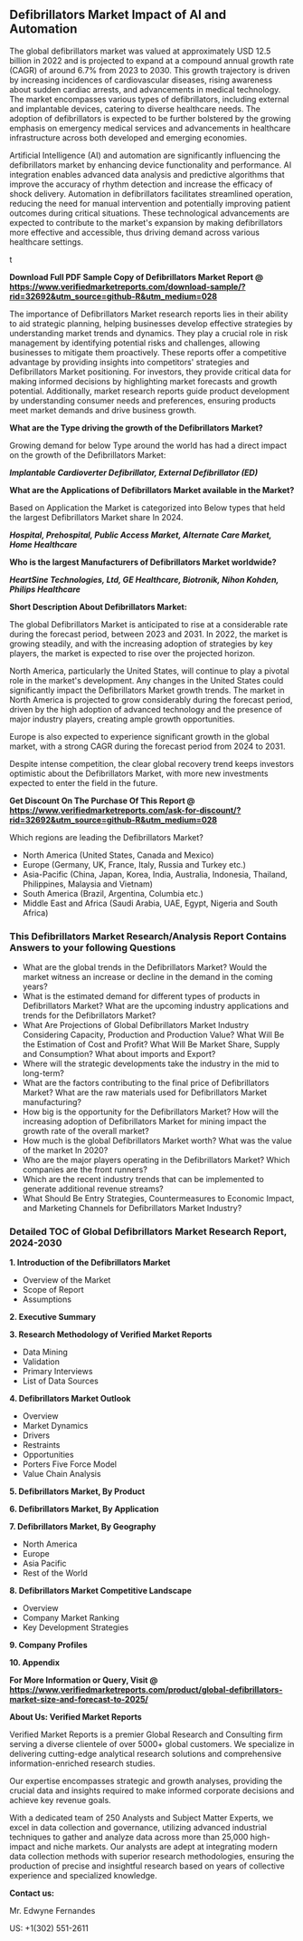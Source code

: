 <h2>Defibrillators Market Impact of AI and Automation</h2><p>The global defibrillators market was valued at approximately USD 12.5 billion in 2022 and is projected to expand at a compound annual growth rate (CAGR) of around 6.7% from 2023 to 2030. This growth trajectory is driven by increasing incidences of cardiovascular diseases, rising awareness about sudden cardiac arrests, and advancements in medical technology. The market encompasses various types of defibrillators, including external and implantable devices, catering to diverse healthcare needs. The adoption of defibrillators is expected to be further bolstered by the growing emphasis on emergency medical services and advancements in healthcare infrastructure across both developed and emerging economies.</p><p>Artificial Intelligence (AI) and automation are significantly influencing the defibrillators market by enhancing device functionality and performance. AI integration enables advanced data analysis and predictive algorithms that improve the accuracy of rhythm detection and increase the efficacy of shock delivery. Automation in defibrillators facilitates streamlined operation, reducing the need for manual intervention and potentially improving patient outcomes during critical situations. These technological advancements are expected to contribute to the market's expansion by making defibrillators more effective and accessible, thus driving demand across various healthcare settings.</p>t</p><p id="" class=""><strong>Download Full PDF Sample Copy of Defibrillators Market Report @ <a href="https://www.verifiedmarketreports.com/download-sample/?rid=32692&utm_source=github-R&utm_medium=028" target="_blank">https://www.verifiedmarketreports.com/download-sample/?rid=32692&utm_source=github-R&utm_medium=028</a></strong></p><p>The importance of&nbsp;Defibrillators Market research reports lies in their ability to aid strategic planning, helping businesses develop effective strategies by understanding market trends and dynamics. They play a crucial role in risk management by identifying potential risks and challenges, allowing businesses to mitigate them proactively. These reports offer a competitive advantage by providing insights into competitors' strategies and Defibrillators Market positioning. For investors, they provide critical data for making informed decisions by highlighting market forecasts and growth potential. Additionally, market research reports guide product development by understanding consumer needs and preferences, ensuring products meet market demands and drive business growth.</p><p><strong>What are the&nbsp;Type driving the growth of the Defibrillators Market?</strong></p><p id="" class="">Growing demand for below Type around the world has had a direct impact on the growth of the Defibrillators Market:</p><em><strong>Implantable Cardioverter Defibrillator, External Defibrillator (ED)</strong></em></p><strong>What are the&nbsp;Applications&nbsp;of Defibrillators Market available in the Market?</strong></p><p id="" class="">Based on Application the Market is categorized into Below types that held the largest Defibrillators Market share In 2024.</p><em><strong>Hospital, Prehospital, Public Access Market, Alternate Care Market, Home Healthcare</strong></em></p><strong>Who is the largest Manufacturers of Defibrillators Market worldwide?</strong></p><p><em><strong>HeartSine Technologies, Ltd, GE Healthcare, Biotronik, Nihon Kohden, Philips Healthcare</strong></em></p><p id="" class=""><strong>Short Description About Defibrillators Market:</strong></p><p>The global Defibrillators Market is anticipated to rise at a considerable rate during the forecast period, between 2023 and 2031. In 2022, the market is growing steadily, and with the increasing adoption of strategies by key players, the market is expected to rise over the projected horizon.</p><p>North America, particularly the United States, will continue to play a pivotal role in the market's development. Any changes in the United States could significantly impact the Defibrillators Market growth trends. The market in North America is projected to grow considerably during the forecast period, driven by the high adoption of advanced technology and the presence of major industry players, creating ample growth opportunities.</p><p>Europe is also expected to experience significant growth in the global market, with a strong CAGR during the forecast period from 2024 to 2031.</p><p>Despite intense competition, the clear global recovery trend keeps investors optimistic about the Defibrillators Market, with more new investments expected to enter the field in the future.</p><p id="" class=""><strong>Get Discount On The Purchase Of This Report @ <a href="https://www.verifiedmarketreports.com/ask-for-discount/?rid=32692&utm_source=github-R&utm_medium=028" target="_blank">https://www.verifiedmarketreports.com/ask-for-discount/?rid=32692&utm_source=github-R&utm_medium=028</a></strong></p>Which regions are leading the Defibrillators Market?</p><ul><li>North America (United States, Canada and Mexico)</li><li>Europe (Germany, UK, France, Italy, Russia and Turkey etc.)</li><li>Asia-Pacific (China, Japan, Korea, India, Australia, Indonesia, Thailand, Philippines, Malaysia and Vietnam)</li><li>South America (Brazil, Argentina, Columbia etc.)</li><li>Middle East and Africa (Saudi Arabia, UAE, Egypt, Nigeria and South Africa)</li></ul><h3 id="" class="">This Defibrillators Market Research/Analysis Report Contains Answers to your following Questions</h3><ul><li>What are the global trends in the Defibrillators Market? Would the market witness an increase or decline in the demand in the coming years?</li><li>What is the estimated demand for different types of products in Defibrillators Market? What are the upcoming industry applications and trends for the Defibrillators Market?</li><li>What Are Projections of Global Defibrillators Market Industry Considering Capacity, Production and Production Value? What Will Be the Estimation of Cost and Profit? What Will Be Market Share, Supply and Consumption? What about imports and Export?</li><li>Where will the strategic developments take the industry in the mid to long-term?</li><li>What are the factors contributing to the final price of Defibrillators Market? What are the raw materials used for Defibrillators Market manufacturing?</li><li>How big is the opportunity for the Defibrillators Market? How will the increasing adoption of Defibrillators Market for mining impact the growth rate of the overall market?</li><li>How much is the global Defibrillators Market worth? What was the value of the market In 2020?</li><li>Who are the major players operating in the Defibrillators Market? Which companies are the front runners?</li><li>Which are the recent industry trends that can be implemented to generate additional revenue streams?</li><li>What Should Be Entry Strategies, Countermeasures to Economic Impact, and Marketing Channels for Defibrillators Market Industry?</li></ul><h3 id="" class="">Detailed TOC of Global Defibrillators Market Research Report, 2024-2030</h3><p id="" class=""><strong>1. Introduction of the Defibrillators Market</strong></p><ul><li>Overview of the Market</li><li>Scope of Report</li><li>Assumptions</li></ul><p id="" class=""><strong>2. Executive Summary</strong></p><p id="" class=""><strong>3. Research Methodology of Verified Market Reports</strong></p><ul><li>Data Mining</li><li>Validation</li><li>Primary Interviews</li><li>List of Data Sources</li></ul><p id="" class=""><strong>4. Defibrillators Market Outlook</strong></p><ul><li>Overview</li><li>Market Dynamics</li><li>Drivers</li><li>Restraints</li><li>Opportunities</li><li>Porters Five Force Model</li><li>Value Chain Analysis</li></ul><p id="" class=""><strong>5. Defibrillators Market, By Product</strong></p><p id="" class=""><strong>6. Defibrillators Market, By Application</strong></p><p id="" class=""><strong>7. Defibrillators Market, By Geography</strong></p><ul><li>North America</li><li>Europe</li><li>Asia Pacific</li><li>Rest of the World</li></ul><p id="" class=""><strong>8. Defibrillators Market Competitive Landscape</strong></p><ul><li>Overview</li><li>Company Market Ranking</li><li>Key Development Strategies</li></ul><p id="" class=""><strong>9. Company Profiles</strong></p><p id="" class=""><strong>10. Appendix</strong></p><p id="" class=""><strong>For More Information or Query, Visit @ <a href="https://www.verifiedmarketreports.com/product/global-defibrillators-market-size-and-forecast-to-2025/" target="_blank">https://www.verifiedmarketreports.com/product/global-defibrillators-market-size-and-forecast-to-2025/</a></strong></p><p id="" class=""><strong>About Us: Verified Market Reports</strong></p><p id="" class="">Verified Market Reports is a premier Global Research and Consulting firm serving a diverse clientele of over 5000+ global customers. We specialize in delivering cutting-edge analytical research solutions and comprehensive information-enriched research studies.</p><p id="" class="">Our expertise encompasses strategic and growth analyses, providing the crucial data and insights required to make informed corporate decisions and achieve key revenue goals.</p><p id="" class="">With a dedicated team of 250 Analysts and Subject Matter Experts, we excel in data collection and governance, utilizing advanced industrial techniques to gather and analyze data across more than 25,000 high-impact and niche markets. Our analysts are adept at integrating modern data collection methods with superior research methodologies, ensuring the production of precise and insightful research based on years of collective experience and specialized knowledge.</p><p id="" class=""><strong>Contact us:</strong></p><p id="" class="">Mr. Edwyne Fernandes</p><p id="" class="">US: +1(302) 551-2611</p>